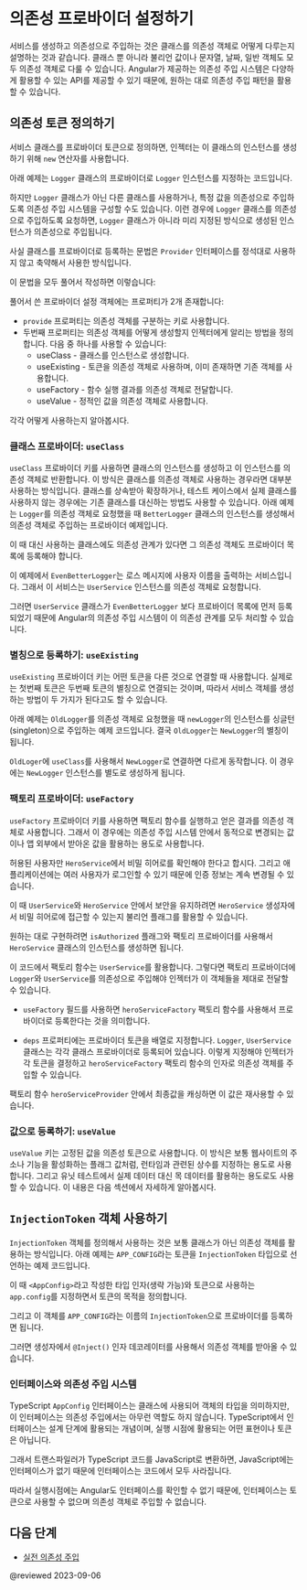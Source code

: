 <a id="configuring-dependency-providers"></a>
<!--
# Configuring dependency providers
-->
# 의존성 프로바이더 설정하기

<!--
The Creating and injecting services topic describes how to use classes as dependencies. Besides classes, you can also use other values such as Boolean, string, date, and objects as dependencies. Angular DI provides the necessary APIs to make the dependency configuration flexible, so you can make those values available in DI.
-->
서비스를 생성하고 의존성으로 주입하는 것은 클래스를 의존성 객체로 어떻게 다루는지 설명하는 것과 같습니다.
클래스 뿐 아니라 불리언 값이나 문자열, 날짜, 일반 객체도 모두 의존성 객체로 다룰 수 있습니다.
Angular가 제공하는 의존성 주입 시스템은 다양하게 활용할 수 있는 API를 제공할 수 있기 때문에, 원하는 대로 의존성 주입 패턴을 활용할 수 있습니다.


<!--
## Specifying a provider token
-->
## 의존성 토큰 정의하기

<!--
If you specify the service class as the provider token, the default behavior is for the injector to instantiate that class using the `new` operator.

In the following example, the `Logger` class provides a `Logger` instance.

<code-example path="dependency-injection/src/app/providers.component.ts" region="providers-logger"></code-example>

You can, however, configure a DI to use a different class or any other different value to associate with the `Logger` class. So when the `Logger` is injected, this new value is used instead.

In fact, the class provider syntax is a shorthand expression that expands into a provider configuration, defined by the `Provider` interface.

Angular expands the `providers` value in this case into a full provider object as follows:

<code-example path="dependency-injection/src/app/providers.component.ts" region="providers-3" ></code-example>

The expanded provider configuration is an object literal with two properties:
- The `provide` property holds the token that serves as the key for both locating a dependency value and configuring the injector.
- The second property is a provider definition object, which tells the injector how to create the dependency value. The provider-definition key can be one of the following:
    - useClass - this option tells Angular DI to instantiate a provided class when a dependency is injected
    - useExisting - allows you to alias a token and reference any existing one.
    - useFactory - allows you to define a function that constructs a dependency.
    - useValue - provides a static value that should be used as a dependency.

The section below describes how to use the mentioned provider definition keys.
-->
서비스 클래스를 프로바이더 토큰으로 정의하면, 인젝터는 이 클래스의 인스턴스를 생성하기 위해 `new` 연산자를 사용합니다.

아래 예제는 `Logger` 클래스의 프로바이더로 `Logger` 인스턴스를 지정하는 코드입니다.

<code-example path="dependency-injection/src/app/providers.component.ts" region="providers-logger"></code-example>

하지만 `Logger` 클래스가 아닌 다른 클래스를 사용하거나, 특정 값을 의존성으로 주입하도록 의존성 주입 시스템을 구성할 수도 있습니다.
이런 경우에 `Logger` 클래스를 의존성으로 주입하도록 요청하면, `Logger` 클래스가 아니라 미리 지정된 방식으로 생성된 인스턴스가 의존성으로 주입됩니다.

사실 클래스를 프로바이더로 등록하는 문법은 `Provider` 인터페이스를 정석대로 사용하지 않고 축약해서 사용한 방식입니다.

이 문법을 모두 풀어서 작성하면 이렇습니다:

<code-example path="dependency-injection/src/app/providers.component.ts" region="providers-3" ></code-example>

풀어서 쓴 프로바이더 설정 객체에는 프로퍼티가 2개 존재합니다:
- `provide` 프로퍼티는 의존성 객체를 구분하는 키로 사용합니다.
- 두번째 프로퍼티는 의존성 객체를 어떻게 생성할지 인젝터에게 알리는 방법을 정의합니다. 다음 중 하나를 사용할 수 있습니다:
    - useClass - 클래스를 인스턴스로 생성합니다.
    - useExisting - 토큰을 의존성 객체로 사용하며, 이미 존재하면 기존 객체를 사용합니다.
    - useFactory - 함수 실행 결과를 의존성 객체로 전달합니다.
    - useValue - 정적인 값을 의존성 객체로 사용합니다.

각각 어떻게 사용하는지 알아봅시다.


<a id="token"></a>
<a id="injection-token"></a>

<!--
### Class providers: useClass
-->
### 클래스 프로바이더: `useClass`

<!--
The `useClass` provider key lets you create and return a new instance of the specified class.
You can use this type of provider to substitute an alternative implementation for a common or default class. The alternative implementation can, for example, implement a different strategy, extend the default class, or emulate the behavior of the real class in a test case.
In the following example, the `BetterLogger` class would be instantiated when the `Logger` dependency is requested in a component or any other class.

<code-example path="dependency-injection/src/app/providers.component.ts" region="providers-4" ></code-example>

<a id="class-provider-dependencies"></a>

If the alternative class providers have their own dependencies, specify both providers in the providers metadata property of the parent module or component.

<code-example path="dependency-injection/src/app/providers.component.ts" region="providers-5"></code-example>

In this example, `EvenBetterLogger` displays the user name in the log message. This logger gets the user from an injected `UserService` instance.

<code-example path="dependency-injection/src/app/providers.component.ts" region="EvenBetterLogger"></code-example>

Angular DI knows how to construct the `UserService` dependency, since it has been configured above and is available in the injector.
-->
`useClass` 프로바이더 키를 사용하면 클래스의 인스턴스를 생성하고 이 인스턴스를 의존성 객체로 반환합니다.
이 방식은 클래스를 의존성 객체로 사용하는 경우라면 대부분 사용하는 방식입니다.
클래스를 상속받아 확장하거나, 테스트 케이스에서 실제 클래스를 사용하지 않는 경우에는 기존 클래스를 대신하는 방법도 사용할 수 있습니다.
아래 예제는 `Logger`를 의존성 객체로 요청했을 때 `BetterLogger` 클래스의 인스턴스를 생성해서 의존성 객체로 주입하는 프로바이더 예제입니다.

<code-example path="dependency-injection/src/app/providers.component.ts" region="providers-4" ></code-example>

<a id="class-provider-dependencies"></a>

이 때 대신 사용하는 클래스에도 의존성 관계가 있다면 그 의존성 객체도 프로바이더 목록에 등록해야 합니다.

<code-example path="dependency-injection/src/app/providers.component.ts" region="providers-5"></code-example>

이 예제에서 `EvenBetterLogger`는 로스 메시지에 사용자 이름을 출력하는 서비스입니다.
그래서 이 서비스는 `UserService` 인스턴스를 의존성 객체로 요청합니다.

<code-example path="dependency-injection/src/app/providers.component.ts" region="EvenBetterLogger"></code-example>

그러면 `UserService` 클래스가 `EvenBetterLogger` 보다 프로바이더 목록에 먼저 등록되었기 때문에 Angular의 의존성 주입 시스템이 이 의존성 관계를 모두 처리할 수 있습니다.


<!--
### Alias providers: useExisting
-->
### 별칭으로 등록하기: `useExisting`

<!--
The `useExisting` provider key lets you map one token to another. In effect, the first token is an alias for the service associated with the second token, creating two ways to access the same service object.

In the following example, the injector injects the singleton instance of `NewLogger` when the component asks for either the new or the old logger. In this way, `OldLogger` is an alias for `NewLogger`.

<code-example path="dependency-injection/src/app/providers.component.ts" region="providers-6b"></code-example>

Ensure you do not alias `OldLogger` to `NewLogger` with `useClass`, as this creates two different `NewLogger` instances.
-->
`useExisting` 프로바이더 키는 어떤 토큰을 다른 것으로 연결할 때 사용합니다.
실제로는 첫번째 토큰은 두번째 토큰의 별칭으로 연결되는 것이며, 따라서 서비스 객체를 생성하는 방법이 두 가지가 된다고도 할 수 있습니다.

아래 예제는 `OldLogger`를 의존성 객체로 요청했을 때 `newLogger`의 인스턴스를 싱글턴(singleton)으로 주입하는 예제 코드입니다.
결국 `OldLogger`는 `NewLogger`의 별칭이 됩니다.

<code-example path="dependency-injection/src/app/providers.component.ts" region="providers-6b"></code-example>

`OldLoger`에 `useClass`를 사용해서 `NewLogger`로 연결하면 다르게 동작합니다.
이 경우에는 `NewLogger` 인스턴스를 별도로 생성하게 됩니다.


<!--
### Factory providers: useFactory
-->
### 팩토리 프로바이더: `useFactory`

<!--
The `useFactory` provider key lets you create a dependency object by calling a factory function. With this approach you can create a dynamic value based on information available in the DI and elsewhere in the app.

In the following example, only authorized users should see secret heroes in the `HeroService`.
Authorization can change during the course of a single application session, as when a different user logs in .

To keep security-sensitive information in `UserService` and out of `HeroService`, give the `HeroService` constructor a boolean flag to control display of secret heroes.

<code-example path="dependency-injection/src/app/heroes/hero.service.ts" region="internals" header="src/app/heroes/hero.service.ts (excerpt)"></code-example>

To implement the `isAuthorized` flag, use a factory provider to create a new logger instance for `HeroService`.

<code-example path="dependency-injection/src/app/heroes/hero.service.provider.ts" region="factory" header="src/app/heroes/hero.service.provider.ts (excerpt)"></code-example>

The factory function has access to `UserService`.
You inject both `Logger` and `UserService` into the factory provider so the injector can pass them along to the factory function.

<code-example path="dependency-injection/src/app/heroes/hero.service.provider.ts" region="provider" header="src/app/heroes/hero.service.provider.ts (excerpt)"></code-example>

* The `useFactory` field specifies that the provider is a factory function whose implementation is `heroServiceFactory`.

* The `deps` property is an array of provider tokens.
The `Logger` and `UserService` classes serve as tokens for their own class providers.
The injector resolves these tokens and injects the corresponding services into the matching `heroServiceFactory` factory function parameters.

Capturing the factory provider in the exported variable, `heroServiceProvider`, makes the factory provider reusable.
-->
`useFactory` 프로바이더 키를 사용하면 팩토리 함수를 실행하고 얻은 결과를 의존성 객체로 사용합니다.
그래서 이 경우에는 의존성 주입 시스템 안에서 동적으로 변경되는 값이나 앱 외부에서 받아온 값을 활용하는 용도로 사용합니다.

허용된 사용자만 `HeroService`에서 비밀 히어로를 확인해야 한다고 합시다.
그리고 애플리케이션에는 여러 사용자가 로그인할 수 있기 때문에 인증 정보는 계속 변경될 수 있습니다.

이 때 `UserService`와 `HeroService` 안에서 보안을 유지하려면 `HeroService` 생성자에서 비밀 히어로에 접근할 수 있는지 불리언 플래그를 활용할 수 있습니다.

<code-example path="dependency-injection/src/app/heroes/hero.service.ts" region="internals" header="src/app/heroes/hero.service.ts (일부)"></code-example>

원하는 대로 구현하려면 `isAuthorized` 플래그와 팩토리 프로바이더를 사용해서 `HeroService` 클래스의 인스턴스를 생성하면 됩니다.

<code-example path="dependency-injection/src/app/heroes/hero.service.provider.ts" region="factory" header="src/app/heroes/hero.service.provider.ts (일부)"></code-example>

이 코드에서 팩토리 함수는 `UserService`를 활용합니다.
그렇다면 팩토리 프로바이더에 `Logger`와 `UserService`를 의존성으로 주입해야 인젝터가 이 객체들을 제대로 전달할 수 있습니다.

<code-example path="dependency-injection/src/app/heroes/hero.service.provider.ts" region="provider" header="src/app/heroes/hero.service.provider.ts (excerpt)"></code-example>

* `useFactory` 필드를 사용하면 `heroServiceFactory` 팩토리 함수를 사용해서 프로바이더로 등록한다는 것을 의미합니다.

* `deps` 프로퍼티에는 프로바이더 토큰을 배열로 지정합니다.
`Logger`, `UserService` 클래스는 각각 클래스 프로바이더로 등록되어 있습니다.
이렇게 지정해야 인젝터가 각 토큰을 결정하고 `heroServiceFactory` 팩토리 함수의 인자로 의존성 객체를 주입할 수 있습니다.

팩토리 함수 `heroServiceProvider` 안에서 최종값을 캐싱하면 이 값은 재사용할 수 있습니다.


<!--
### Value providers: useValue
-->
### 값으로 등록하기: `useValue`

<!--
The `useValue` key lets you associate a fixed value with a DI token. Use this technique to provide runtime configuration constants such as website base addresses and feature flags. You can also use a value provider in a unit test to provide mock data in place of a production data service. The next section provides more information about the `useValue` key.
-->
`useValue` 키는 고정된 값을 의존성 토큰으로 사용합니다.
이 방식은 보통 웹사이트의 주소나 기능을 활성화하는 플래그 값처럼, 런타임과 관련된 상수를 지정하는 용도로 사용합니다.
그리고 유닛 테스트에서 실제 데이터 대신 목 데이터를 활용하는 용도로도 사용할 수 있습니다.
이 내용은 다음 섹션에서 자세하게 알아봅시다.


<!--
## Using an `InjectionToken` object
-->
## `InjectionToken` 객체 사용하기

<!--
Define and use an `InjectionToken` object for choosing a provider token for non-class dependencies. The following example defines a token, `APP_CONFIG` of the type `InjectionToken`.

<code-example path="dependency-injection/src/app/injection.config.ts" region="token" header="src/app/app.config.ts"></code-example>

The optional type parameter, `<AppConfig>`, and the token description, `app.config`, specify the token's purpose.

Next, register the dependency provider in the component using the `InjectionToken` object of `APP_CONFIG`.

<code-example path="dependency-injection/src/app/providers.component.ts" header="src/app/providers.component.ts" region="providers-9"></code-example>

Now, inject the configuration object into the constructor with `@Inject()` parameter decorator.

<code-example path="dependency-injection/src/app/app.component.2.ts" region="ctor" header="src/app/app.component.ts"></code-example>
-->
`InjectionToken` 객체를 정의해서 사용하는 것은 보통 클래스가 아닌 의존성 객체를 활용하는 방식입니다.
아래 예제는 `APP_CONFIG`라는 토큰을 `InjectionToken` 타입으로 선언하는 예제 코드입니다.

<code-example path="dependency-injection/src/app/injection.config.ts" region="token" header="src/app/app.config.ts"></code-example>

이 때 `<AppConfig>`라고 작성한 타입 인자(생략 가능)와 토큰으로 사용하는 `app.config`를 지정하면서 토큰의 목적을 정의합니다.

그리고 이 객체를 `APP_CONFIG`라는 이름의 `InjectionToken`으로 프로바이더를 등록하면 됩니다.

<code-example path="dependency-injection/src/app/providers.component.ts" header="src/app/providers.component.ts" region="providers-9"></code-example>

그러면 생성자에서 `@Inject()` 인자 데코레이터를 사용해서 의존성 객체를 받아올 수 있습니다.

<code-example path="dependency-injection/src/app/app.component.2.ts" region="ctor" header="src/app/app.component.ts"></code-example>


<!--
### Interfaces and DI
-->
### 인터페이스와 의존성 주입 시스템

<!--
Though the TypeScript `AppConfig` interface supports typing within the class, the `AppConfig` interface plays no role in DI.
In TypeScript, an interface is a design-time artifact, and does not have a runtime representation, or token, that the DI framework can use.

When the transpiler changes TypeScript to JavaScript, the interface disappears because JavaScript doesn't have interfaces.

Because there is no interface for Angular to find at runtime, the interface cannot be a token, nor can you inject it.

<code-example path="dependency-injection/src/app/providers.component.ts" region="providers-9-interface"></code-example>

<code-example path="dependency-injection/src/app/providers.component.ts" region="provider-9-ctor-interface"></code-example>
-->
TypeScript `AppConfig` 인터페이스는 클래스에 사용되어 객체의 타입을 의미하지만, 이 인터페이스는 의존성 주입에서는 아무런 역할도 하지 않습니다.
TypeScript에서 인터페이스는 설계 단계에 활용되는 개념이며, 실행 시점에 활용되는 어떤 표현이나 토큰은 아닙니다.

그래서 트랜스파일러가 TypeScript 코드를 JavaScript로 변환하면, JavaScript에는 인터페이스가 없기 때문에 인터페이스는 코드에서 모두 사라집니다.

따라서 실행시점에는 Angular도 인터페이스를 확인할 수 없기 때문에, 인터페이스는 토큰으로 사용할 수 없으며 의존성 객체로 주입할 수 없습니다.

<code-example path="dependency-injection/src/app/providers.component.ts" region="providers-9-interface"></code-example>

<code-example path="dependency-injection/src/app/providers.component.ts" region="provider-9-ctor-interface"></code-example>


<!--
## What's next
-->
## 다음 단계

<!--
* [Dependency Injection in Action](guide/dependency-injection-in-action)
-->
* [실전 의존성 주입](guide/dependency-injection-in-action)

@reviewed 2023-09-06
